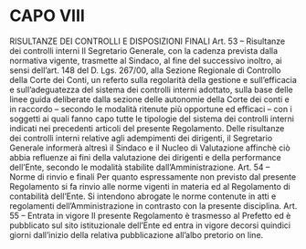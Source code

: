 # CAPO VIII
RISULTANZE DEI CONTROLLI E DISPOSIZIONI FINALI
Art. 53 – Risultanze dei controlli interni
Il Segretario Generale, con la cadenza prevista dalla normativa vigente, trasmette al Sindaco, al fine del successivo inoltro, ai sensi dell’art. 148 del D. Lgs. 267/00, alla Sezione Regionale di Controllo della Corte dei Conti, un referto sulla regolarità della gestione e sull’efficacia e sull’adeguatezza del sistema dei controlli interni adottato, sulla base delle linee guida deliberate dalla sezione delle autonomie della Corte dei conti e in raccordo – secondo le modalità ritenute più opportune ed efficaci – con i soggetti ai quali fanno capo tutte le tipologie del sistema dei controlli interni indicati nei precedenti articoli del presente Regolamento.
Delle risultanze dei controlli interni relative agli adempimenti dei dirigenti, il Segretario Generale informerà altresì il Sindaco e il Nucleo di Valutazione affinchè ciò abbia refluenze ai fini della valutazione dei dirigenti e della performance dell’Ente, secondo le modalità stabilite dall’Amministrazione.
Art. 54 – Norme di rinvio e finali
Per quanto espressamente non previsto dal presente Regolamento si fa rinvio alle norme vigenti in materia ed al Regolamento di contabilità dell’Ente.
Si intendono abrogate le norme contenute in atti e regolamenti dell’Amministrazione in contrasto con la presente disciplina.
Art. 55 – Entrata in vigore
Il presente Regolamento è trasmesso al Prefetto ed è pubblicato sul sito istituzionale dell’Ente ed entra in vigore decorsi quindici giorni dall’inizio della relativa pubblicazione all’albo pretorio on line.
